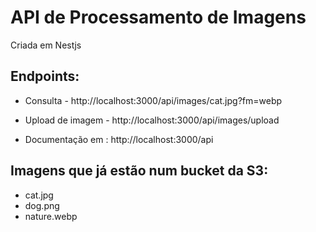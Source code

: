 # API de Processamento de Imagens

Criada em Nestjs

## Endpoints:

- Consulta - http://localhost:3000/api/images/cat.jpg?fm=webp
- Upload de imagem - http://localhost:3000/api/images/upload

- Documentação em : http://localhost:3000/api

## Imagens que já estão num bucket da S3: 

- cat.jpg
- dog.png
- nature.webp
